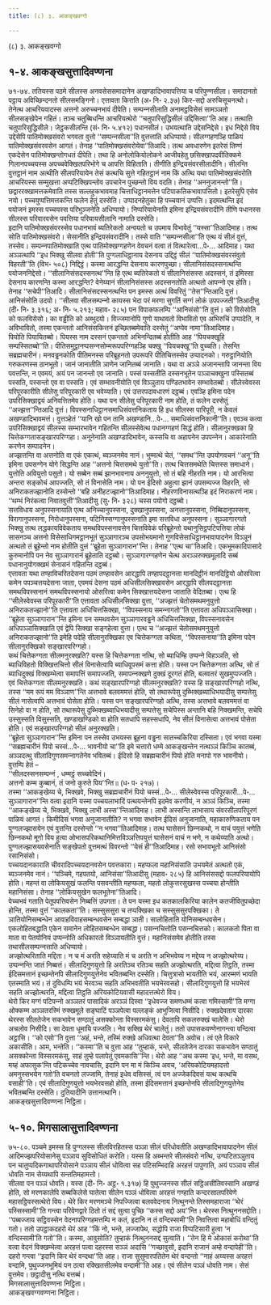 ```yaml
---
title: (८) ३. आकङ्खवग्गो

---
```

(८) ३. आकङ्खवग्गो  


## १-४. आकङ्खसुत्तादिवण्णना

७१-७४. ततियस्स पठमे सीलस्स अनवसेससमादानेन अखण्डादिभावापत्तिया च परिपुण्णसीला। समादानतो पट्ठाय अविच्छिन्दनतो सीलसमङ्गिनो। एत्तावता किराति (अ॰ नि॰ २.३७) किर-सद्दो अरुचिसूचनत्थो। तेनेत्थ आचरियवादस्स अत्तनो अरुच्‍चनभावं दीपेति। सम्पन्‍नसीलाति अनामट्ठविसेसं सामञ्‍ञतो सीलसङ्खेपेन गहितं। तञ्‍च चतुब्बिधन्ति आचरियत्थेरो ‘‘चतुपारिसुद्धिसीलं उद्दिसित्वा’’ति आह। तत्थाति चतुपारिसुद्धिसीले। जेट्ठकसीलन्ति (सं॰ नि॰ ५.४१२) पधानसीलं। उभयत्थाति उद्देसनिद्देसे। इध निद्देसे विय उद्देसेपि पातिमोक्खसंवरो भगवता वुत्तो ‘‘सम्पन्‍नसीला’’ति वुत्तत्ताति अधिप्पायो। सीलग्गहणञ्हि पाळियं पातिमोक्खसंवरवसेन आगतं। तेनाह ‘‘पातिमोक्खसंवरोयेवा’’तिआदि। तत्थ अवधारणेन इतरेसं तिण्णं एकदेसेन पातिमोक्खन्तोगधतं दीपेति। तथा हि अनोलोकियोलोकने आजीवहेतु छसिक्खापदवीतिक्‍कमे गिलानपच्‍चयस्स अपच्‍चवेक्खितपरिभोगे च आपत्ति विहिताति। तीणीति इन्द्रियसंवरसीलादीनि। सीलन्ति वुत्तट्ठानं नाम अत्थीति सीलपरियायेन तेसं कत्थचि सुत्ते गहितट्ठानं नाम किं अत्थि यथा पातिमोक्खसंवरोति आचरियस्स सम्मुखत्ता अप्पटिक्खिपन्तोव उपचारेन पुच्छन्तो विय वदति। तेनाह ‘‘अननुजानन्तो’’ति। छद्वाररक्खामत्तकमेवाति तस्स सल्‍लहुकभावमाह चित्ताधिट्ठानमत्तेन पटिपाकतिकभावापत्तितो। इतरेसुपि एसेव नयो। पच्‍चयुप्पत्तिमत्तकन्ति फलेन हेतुं दस्सेति। उप्पादनहेतुका हि पच्‍चयानं उप्पत्ति। इदमत्थन्ति इदं पयोजनं इमस्स पच्‍चयस्स परिभुञ्‍जनेति अधिप्पायो। निप्परियायेनाति इमिना इन्द्रियसंवरादीनि तीणि पधानस्स सीलस्स परिवारवसेन पवत्तिया परियायसीलानि नामाति दस्सेति।  
इदानि पातिमोक्खसंवरस्सेव पधानभावं ब्यतिरेकतो अन्वयतो च उपमाय विभावेतुं ‘‘यस्सा’’तिआदिमाह। तत्थ सोति पातिमोक्खसंवरो। सेसानीति इन्द्रियसंवरादीनि। तस्से वाति ‘‘सम्पन्‍नसीला’’ति एत्थ यं सीलं वुत्तं, तस्सेव। सम्पन्‍नपातिमोक्खाति एत्थ पातिमोक्खग्गहणेन वेवचनं वत्वा तं वित्थारेत्वा…पे॰… आदिमाह। यथा अञ्‍ञत्थापि ‘‘इध भिक्खु सीलवा होती’’ति पुग्गलाधिट्ठानाय देसनाय उद्दिट्ठं सीलं ‘‘पातिमोक्खसंवरसंवुतो विहरती’’ति (विभ॰ ५०८) निद्दिट्ठं। कस्मा आरद्धन्ति देसनाय कारणपुच्छा। सीलानिसंसदस्सनत्थन्ति पयोजननिद्देसो। ‘‘सीलानिसंसदस्सनत्थ’’न्ति हि एत्थ ब्यतिरेकतो यं सीलानिसंसस्स अदस्सनं, तं इमिस्सा देसनाय कारणन्ति कस्मा आरद्धन्ति? वेनेय्यानं सीलानिसंसस्स अदस्सनतोति अत्थतो आपन्‍नो एव होति। तेनाह ‘‘सचेपी’’तिआदि। सीलानिसंसदस्सनत्थन्ति पन इमस्स अत्थं विवरितुं ‘‘तेस’’न्तिआदि वुत्तं। आनिसंसोति उदयो। ‘‘सीलवा सीलसम्पन्‍नो कायस्स भेदा परं मरणा सुगतिं सग्गं लोकं उपपज्‍जती’’तिआदीसु (दी॰ नि॰ ३.३१६; अ॰ नि॰ ५.२१३; महाव॰ २८५) पन विपाकफलम्पि ‘‘आनिसंसो’’ति वुत्तं। को विसेसोति को फलविसेसो। का वड्ढीति को अब्भुदयो। विज्‍जमानोपि गुणो याथावतो विभावितो एव अभिरुचिं उप्पादेति, न अविभावितो, तस्मा एकन्ततो आनिसंसकित्तनं इच्छितब्बमेवाति दस्सेतुं ‘‘अप्पेव नामा’’तिआदिमाह।  
पियोति पियायितब्बो। पियस्स नाम दस्सनं एकन्ततो अभिनन्दितब्बं होतीति आह ‘‘पियचक्खूहि सम्पस्सितब्बो’’ति। पीतिसमुट्ठानप्पसन्‍नसोम्मरूपपरिग्गहञ्हि चक्खु ‘‘पियचक्खू’’ति वुच्‍चति। तेसन्ति सब्रह्मचारीनं। मनवड्ढनकोति पीतिमनस्स परिब्रूहनतो उपरूपरि पीतिचित्तस्सेव उप्पादनको। गरुट्ठानियोति गरुकरणस्स ठानभूतो। जानं जानातीति ञाणेन जानितब्बं जानाति। यथा वा अञ्‍ञे अजानन्तापि जानन्ता विय पवत्तन्ति, न एवमयं, अयं पन जानन्तो एव जानाति। पस्सं पस्सतीति दस्सनभूतेन पञ्‍ञाचक्खुना पस्सितब्बं पस्सति, पस्सन्तो एव वा पस्सति। एवं सम्भावनीयोति एवं विञ्‍ञुताय पण्डितभावेन सम्भावेतब्बो। सीलेस्वेवस्स परिपूरकारीति सीलेसु परिपूरकारी एव भवेय्याति। एवं उत्तरपदावधारणं दट्ठब्बं। एवञ्हि इमिना पदेन उपरिसिक्खाद्वयं अनिवत्तितमेव होति। यथा पन सीलेसु परिपूरकारी नाम होति, तं फलेन दस्सेतुं ‘‘अज्झत्त’’न्तिआदि वुत्तं। विपस्सनाधिट्ठानसमाधिसंवत्तनिकताय हि इध सीलस्स पारिपूरी, न केवलं अखण्डादिभावमत्तं। वुत्तञ्हेतं ‘‘यानि खो पन तानि अखण्डानि…पे॰… समाधिसंवत्तनिकानी’’ति। एवञ्‍च कत्वा उपरिसिक्खाद्वयं सीलस्स सम्भारभावेन गहितन्ति सीलस्सेवेत्थ पधानग्गहणं सिद्धं होति। सीलानुरक्खका हि चित्तेकग्गतासङ्खारपरिग्गहा। अनूनेनाति अखण्डादिभावेन, कस्सचि वा अहापनेन उपपन्‍नेन। आकारेनाति करणेन सम्पादनेन।  
अज्झत्तन्ति वा अत्तनोति वा एकं एकत्थं, ब्यञ्‍जनमेव नानं। भुम्मत्थे चेतं, ‘‘समथ’’न्ति उपयोगवचनं ‘‘अनू’’ति इमिना उपसग्गेन योगे सिद्धन्ति आह ‘‘अत्तनो चित्तसमथे युत्तो’’ति। तत्थ चित्तसमथेति चित्तस्स समाधाने। युत्तोति अवियुत्तो पसुतो। यो सब्बेन सब्बं झानभावनाय अननुयुत्तो, सो तं बहि नीहरति नाम। यो आरभित्वा अन्तरा सङ्कोचं आपज्‍जति, सो तं विनासेति नाम। यो पन ईदिसो अहुत्वा झानं उपसम्पज्‍ज विहरति, सो अनिराकतज्झानोति दस्सेन्तो ‘‘बहि अनीहटज्झानो’’तिआदिमाह। नीहरणविनासत्थञ्हि इदं निराकरणं नाम। ‘‘थम्भं निरंकत्वा निवातवुत्ती’’तिआदीसु (सु॰ नि॰ ३२८) चस्स पयोगो दट्ठब्बो।  
सत्तविधाय अनुपस्सनायाति एत्थ अनिच्‍चानुपस्सना, दुक्खानुपस्सना, अनत्तानुपस्सना, निब्बिदानुपस्सना, विरागानुपस्सना, निरोधानुपस्सना, पटिनिस्सग्गानुपस्सनाति इमा सत्तविधा अनुपस्सना। सुञ्‍ञागारगतो भिक्खु तत्थ लद्धकायविवेकताय समथविपस्सनावसेन चित्तविवेकं परिब्रूहेन्तो यथानुसिट्ठपटिपत्तिया लोकं सासनञ्‍च अत्तनो विसेसाधिगमट्ठानभूतं सुञ्‍ञागारञ्‍च उपसोभयमानो गुणविसेसाधिट्ठानभावापादनेन विञ्‍ञूनं अत्थतो तं ब्रूहेन्तो नाम होतीति वुत्तं ‘‘ब्रूहेता सुञ्‍ञागारान’’न्ति। तेनाह ‘‘एत्थ चा’’तिआदि। एकभूमकादिपासादे कुरुमानोपि पन नेव सुञ्‍ञागारानं ब्रूहेताति दट्ठब्बो। सुञ्‍ञागारग्गहणेन चेत्थ अरञ्‍ञरुक्खमूलादि सब्बं पधानानुयोगक्खमं सेनासनं गहितन्ति दट्ठब्बं।  
एत्तावता यथा तण्हाविचरितदेसना पठमं तण्हावसेन आरद्धापि तण्हापदट्ठानत्ता मानदिट्ठीनं मानदिट्ठियो ओसरित्वा कमेन पपञ्‍चत्तयदेसना जाता, एवमयं देसना पठमं अधिसीलसिक्खावसेन आरद्धापि सीलपदट्ठानत्ता समथविपस्सनानं समथविपस्सनायो ओसरित्वा कमेन सिक्खात्तयदेसना जाताति वेदितब्बा। एत्थ हि ‘‘सीलेस्वेवस्स परिपूरकारी’’ति एत्तावता अधिसीलसिक्खा वुत्ता, ‘‘अज्झत्तं चेतोसमथमनुयुत्तो अनिराकतज्झानो’’ति एत्तावता अधिचित्तसिक्खा, ‘‘विपस्सनाय समन्‍नागतो’’ति एत्तावता अधिपञ्‍ञासिक्खा। ‘‘ब्रूहेता सुञ्‍ञागारान’’न्ति इमिना पन समथवसेन सुञ्‍ञागारवड्ढने अधिचित्तसिक्खा, विपस्सनावसेन अधिपञ्‍ञासिक्खाति एवं द्वेपि सिक्खा सङ्गहेत्वा वुत्ता। एत्थ च ‘‘अज्झत्तं चेतोसमथमनुयुत्तो अनिराकतज्झानो’’ति इमेहि पदेहि सीलानुरक्खिका एव चित्तेकग्गता कथिता, ‘‘विपस्सनाया’’ति इमिना पदेन सीलानुरक्खिको सङ्खारपरिग्गहो।  
कथं चित्तेकग्गता सीलमनुरक्खति? यस्स हि चित्तेकग्गता नत्थि, सो ब्याधिम्हि उप्पन्‍ने विहञ्‍ञति, सो ब्याधिविहतो विक्खित्तचित्तो सीलं विनासेत्वापि ब्याधिवूपसमं कत्ता होति। यस्स पन चित्तेकग्गता अत्थि, सो तं ब्याधिदुक्खं विक्खम्भेत्वा समापत्तिं समापज्‍जति, समापन्‍नक्खणे दुक्खं दूरगतं होति, बलवतरं सुखमुप्पज्‍जति। एवं चित्तेकग्गता सीलमनुरक्खति। कथं सङ्खारपरिग्गहो सीलमनुरक्खति? यस्स हि सङ्खारपरिग्गहो नत्थि, तस्स ‘‘मम रूपं मम विञ्‍ञाण’’न्ति अत्तभावे बलवममत्तं होति, सो तथारूपेसु दुब्भिक्खब्याधिभयादीसु सम्पत्तेसु सीलं नासेत्वापि अत्तभावं पोसेता होति। यस्स पन सङ्खारपरिग्गहो अत्थि, तस्स अत्तभावे बलवममत्तं वा सिनेहो वा न होति, सो तथारूपेसु दुब्भिक्खब्याधिभयादीसु सम्पत्तेसु सचेपिस्स अन्तानि बहि निक्खमन्ति, सचेपि उस्सुस्सति विसुस्सति, खण्डाखण्डिको वा होति सतधापि सहस्सधापि, नेव सीलं विनासेत्वा अत्तभावं पोसेता होति। एवं सङ्खारपरिग्गहो सीलं अनुरक्खति।  
‘‘ब्रूहेता सुञ्‍ञागारान’’न्ति इमिना पन तस्सेव उभयस्स ब्रूहना वड्ढना सातच्‍चकिरिया दस्सिता। एवं भगवा यस्मा ‘‘सब्रह्मचारीनं पियो चस्सं…पे॰… भावनीयो चा’’ति इमे चत्तारो धम्मे आकङ्खन्तेन नत्थञ्‍ञं किञ्‍चि कातब्बं, अञ्‍ञदत्थु सीलादिगुणसमन्‍नागतेनेव भवितब्बं। ईदिसो हि सब्रह्मचारीनं पियो होति मनापो गरु भावनीयो। वुत्तम्पि हेतं –  
‘‘सीलदस्सनसम्पन्‍नं , धम्मट्ठं सच्‍चवेदिनं।  
अत्तनो कम्म कुब्बानं, तं जनो कुरुते पिय’’न्ति॥ (ध॰ प॰ २१७)।  
तस्मा ‘‘आकङ्खेय्य चे, भिक्खवे, भिक्खु सब्रह्मचारीनं पियो चस्सं…पे॰… सीलेस्वेवस्स परिपूरकारी…पे॰… सुञ्‍ञागारान’’न्ति वत्वा इदानि यस्मा पच्‍चयलाभादिं पत्थयन्तेनपि इदमेव करणीयं, न अञ्‍ञं किञ्‍चि, तस्मा ‘‘आकङ्खेय्य चे, भिक्खवे, भिक्खु लाभी अस्स’’न्तिआदिमाह। लाभी अस्सन्ति लाभासाय संवरसीलपरिपूरणं पाळियं आगतं। किमीदिसं भगवा अनुजानातीति? न भगवा सभावेन ईदिसं अनुजानाति, महाकारुणिकताय पन पुग्गलज्झासयेन एवं वुत्तन्ति दस्सेन्तो ‘‘न भगवा’’तिआदिमाह। तत्थ घासेसनं छिन्‍नकथो, न वाचं पयुत्तं भणेति छिन्‍नकथो मूगो विय हुत्वा ओभासपरिकथानिमित्तविञ्‍ञत्तिपयुत्तं घासेसनं वाचं न भणे, न कथेय्याति अत्थो। पुग्गलज्झासयवसेनाति सङ्खेपतो वुत्तमत्थं विवरन्तो ‘‘येसं ही’’तिआदिमाह। रसो सभावभूतो आनिसंसो रसानिसंसो।  
पच्‍चयदानकाराति चीवरादिपच्‍चयदानवसेन पवत्तकारा। महप्फला महानिसंसाति उभयमेतं अत्थतो एकं, ब्यञ्‍जनमेव नानं। ‘‘पञ्‍चिमे, गहपतयो, आनिसंसा’’तिआदीसु (महाव॰ २८५) हि आनिसंससद्दो फलपरियायोपि होति। महन्तं वा लोकियसुखं फलन्ति पसवन्तीति महप्फला, महतो लोकुत्तरसुखस्स पच्‍चया होन्तीति महानिसंसा। तेनाह ‘‘लोकियसुखेन फलभूतेना’’तिआदि।  
पेच्‍चभवं गताति पेतूपपत्तिवसेन निब्बत्तिं उपगता। ते पन यस्मा इध कतकालकिरिया कालेन कतजीवितुपच्छेदा होन्ति, तस्मा वुत्तं ‘‘कालकता’’ति। सस्सुससुरा च तप्पक्खिका च सस्सुससुरपक्खिका। ते ञातियोनिसम्बन्धेन आवाहविवाहसम्बन्धवसेन सम्बद्धा ञाती। सालोहिताति योनिसम्बन्धवसेन। एकलोहितबद्धाति एकेन समानेन लोहितसम्बन्धेन सम्बद्धा। पसन्‍नचित्तोति पसन्‍नचित्तको। कालकतो पिता वा माता वा पेतयोनियं उप्पन्‍नोति अधिकारतो विञ्‍ञायतीति वुत्तं। महानिसंसमेव होतीति तस्स तथासीलसम्पन्‍नत्ताति अधिप्पायो।  
अज्झोत्थरिताति मद्दिता। न च मं अरति सहेय्याति मं च अरति न अभिभवेय्य न मद्देय्य न अज्झोत्थरेय्य। उप्पन्‍नन्ति जातं निब्बत्तं। सीलादिगुणयुत्तो हि अरतिञ्‍च रतिञ्‍च सहति अज्झोत्थरति, मद्दित्वा तिट्ठति, तस्मा ईदिसमत्तानं इच्छन्तेनपि सीलादिगुणयुत्तेनेव भवितब्बन्ति दस्सेति। चित्तुत्रासो भायतीति भयं, आरम्मणं भायति एतस्माति भयं। तं दुविधम्पि भयं भेरवञ्‍च सहति अभिभवतीति भयभेरवसहो। सीलादिगुणयुत्तो हि भयभेरवं सहति अज्झोत्थरति, मद्दित्वा तिट्ठति अरियकोटियवासी महादत्तत्थेरो विय।  
थेरो किर मग्गं पटिपन्‍नो अञ्‍ञतरं पासादिकं अरञ्‍ञं दिस्वा ‘‘इधेवज्‍ज समणधम्मं कत्वा गमिस्सामी’’ति मग्गा ओक्‍कम्म अञ्‍ञतरस्मिं रुक्खमूले सङ्घाटिं पञ्‍ञपेत्वा पल्‍लङ्कं आभुजित्वा निसीदि। रुक्खदेवताय दारका थेरस्स सीलतेजेन सकभावेन सण्ठातुं असक्‍कोन्ता विस्सरमकंसु। देवतापि सकलरुक्खं चालेसि। थेरो अचलोव निसीदि। सा देवता धूमायि पज्‍जलि। नेव सक्खि थेरं चालेतुं। ततो उपासकवण्णेनागन्त्वा वन्दित्वा अट्ठासि। ‘‘को एसो’’ति वुत्ता ‘‘अहं, भन्ते, तस्मिं रुक्खे अधिवत्था देवता’’ति अवोच। त्वं एते विकारे अकासीति। आम, भन्तेति। ‘‘कस्मा’’ति च वुत्ता आह ‘‘तुम्हाकं, भन्ते, सीलतेजेन दारका सकभावेन सण्ठातुं असक्‍कोन्ता विस्सरमकंसु, साहं तुम्हे पलापेतुं एवमकासि’’न्ति। थेरो आह ‘‘अथ कस्मा ‘इध, भन्ते, मा वसथ, मय्हं अफासुक’न्ति पटिकच्‍चेव नावचासि, इदानि पन मा मं किञ्‍चि अवच, ‘अरियकोटियमहादत्तो अमनुस्सभयेन गतो’ति वचनतो लज्‍जामि, तेनाहं इधेव वसिस्सं, त्वं पन अज्‍जेकदिवसं यत्थ कत्थचि वसाही’’ति। एवं सीलादिगुणयुत्तो भयभेरवसहो होति, तस्मा ईदिसमत्तानं इच्छन्तेनपि सीलादिगुणयुत्तेनेव भवितब्बन्ति दस्सेति। दुतियादीनि उत्तानत्थानि।  
आकङ्खसुत्तादिवण्णना निट्ठिता।  


## ५-१०. मिगसालासुत्तादिवण्णना

७५-८०. पञ्‍चमे इमस्स हि पुग्गलस्स सीलविरहितस्स पञ्‍ञा सीलं परिधोवतीति अखण्डादिभावापादनेन सीलं आदिमज्झपरियोसानेसु पञ्‍ञाय सुविसोधितं करोति। यस्स हि अब्भन्तरे सीलसंवरो नत्थि, उग्घटितञ्‍ञुताय पन चातुप्पदिकगाथापरियोसाने पञ्‍ञाय सीलं धोवित्वा सह पटिसम्भिदाहि अरहत्तं पापुणाति, अयं पञ्‍ञाय सीलं धोवति नाम सेय्यथापि सन्ततिमहामत्तो।  
सीलवा पन पञ्‍ञं धोवति। यस्स (दी॰ नि॰ अट्ठ॰ १.३१७) हि पुथुज्‍जनस्स सीलं सट्ठिअसीतिवस्सानि अखण्डं होति, सो मरणकालेपि सब्बकिलेसे घातेत्वा सीलेन पञ्‍ञं धोवित्वा अरहत्तं गण्हाति कन्दरसालपरिवेणे महासट्ठिवस्सत्थेरो विय। थेरे किर मरणमञ्‍चे निपज्‍जित्वा बलववेदनाय नित्थुनन्ते तिस्समहाराजा ‘‘थेरं पस्सिस्सामी’’ति गन्त्वा परिवेणद्वारे ठितो तं सद्दं सुत्वा पुच्छि ‘‘कस्स सद्दो अय’’न्ति। थेरस्स नित्थुननसद्दोति। ‘‘पब्बज्‍जाय सट्ठिवस्सेन वेदनापरिग्गहमत्तम्पि न कतं, इदानि न तं वन्दिस्सामी’’ति निवत्तित्वा महाबोधिं वन्दितुं गतो। ततो उपट्ठाकदहरो थेरं आह ‘‘किं नो, भन्ते, लज्‍जापेथ, सद्धोपि राजा विप्पटिसारी हुत्वा ‘न वन्दिस्सामी’ति गतो’’ति। कस्मा, आवुसोति? तुम्हाकं नित्थुननसद्दं सुत्वाति। ‘‘तेन हि मे ओकासं करोथा’’ति वत्वा वेदनं विक्खम्भेत्वा अरहत्तं पत्वा दहरस्स सञ्‍ञं अदासि ‘‘गच्छावुसो, इदानि राजानं अम्हे वन्दापेही’’ति। दहरो गन्त्वा ‘‘इदानि किर थेरं वन्दथा’’ति आह। राजा सुसुमारपतितेन थेरं वन्दन्तो ‘‘नाहं अय्यस्स अरहत्तं वन्दामि, पुथुज्‍जनभूमियं पन ठत्वा रक्खितसीलमेव वन्दामी’’ति आह। एवं सीलेन पञ्‍ञं धोवति नाम। सेसं वुत्तमेव। छट्ठादीसु नत्थि वत्तब्बं।  
मिगसालासुत्तादिवण्णना निट्ठिता।  
आकङ्खवग्गवण्णना निट्ठिता।  
